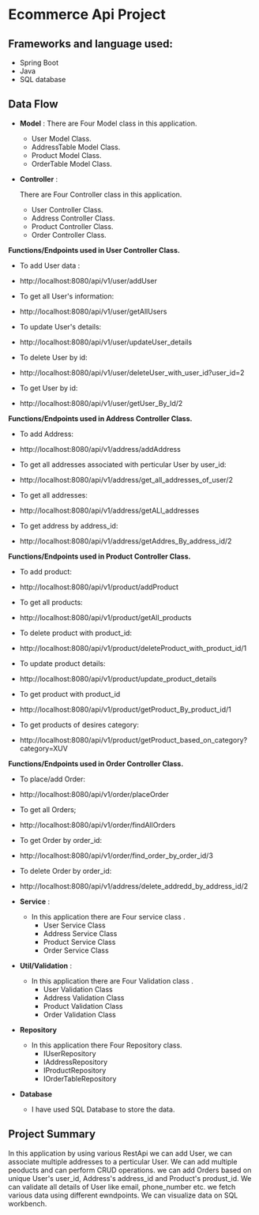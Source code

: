# Ecommerce Api Project 
## Frameworks and language used:
-  Spring Boot
-  Java
- SQL database
## Data Flow


* **Model** :
  There are Four Model class in this application.
    * User Model Class.
    * AddressTable Model Class.
    * Product Model Class.
    * OrderTable Model Class. 

* **Controller** :

  There are Four Controller class in this application.

    * User Controller Class.
    * Address Controller Class.
    * Product Controller Class.
    * Order Controller Class.


**Functions/Endpoints used in User Controller Class.**
- To add User data :
- http://localhost:8080/api/v1/user/addUser


- To get all User's information:
- http://localhost:8080/api/v1/user/getAllUsers


- To update User's details:
- http://localhost:8080/api/v1/user/updateUser_details


- To delete User by id:
- http://localhost:8080/api/v1/user/deleteUser_with_user_id?user_id=2


- To get User by id:
- http://localhost:8080/api/v1/user/getUser_By_Id/2



**Functions/Endpoints used in Address Controller Class.**

- To add Address:
- http://localhost:8080/api/v1/address/addAddress


- To get all addresses associated with perticular User by user_id:
- http://localhost:8080/api/v1/address/get_all_addresses_of_user/2


- To get all addresses:
- http://localhost:8080/api/v1/address/getALl_addresses


- To get address by address_id:
- http://localhost:8080/api/v1/address/getAddres_By_address_id/2

**Functions/Endpoints used in Product Controller Class.**

- To add product:
- http://localhost:8080/api/v1/product/addProduct

- To get all products:
- http://localhost:8080/api/v1/product/getAll_products

- To delete product with product_id:
- http://localhost:8080/api/v1/product/deleteProduct_with_product_id/1

- To update product details:
- http://localhost:8080/api/v1/product/update_product_details

- To get product with product_id
- http://localhost:8080/api/v1/product/getProduct_By_product_id/1

- To get products of desires category:
- http://localhost:8080/api/v1/product/getProduct_based_on_category?category=XUV



**Functions/Endpoints used in Order Controller Class.**

- To place/add Order:
- http://localhost:8080/api/v1/order/placeOrder

- To get all Orders;
- http://localhost:8080/api/v1/order/findAllOrders

- To get Order by order_id:
- http://localhost:8080/api/v1/order/find_order_by_order_id/3

- To delete Order by order_id:
- http://localhost:8080/api/v1/address/delete_addredd_by_address_id/2




* **Service** :

    * In this application there are Four service class .
        * User Service Class
        * Address Service Class
        * Product Service Class
        * Order Service Class


* **Util/Validation** :
    * In this application there are Four Validation class .
      * User Validation Class
      * Address Validation Class
      * Product Validation Class
      * Order Validation Class




* **Repository**

    * In this application there Four Repository class.
        * IUserRepository
        * IAddressRepository
        *  IProductRepository 
        * IOrderTableRepository

* **Database**

    * I have used SQL Database to store the data.

## Project Summary

In this application by using various RestApi we can add User, we can associate multiple
addresses to a perticular User.
We can add multiple peoducts and can perform CRUD operations.
we can add Orders based on unique  User's user_id, Address's address_id and Product's produst_id.
We can validate all details of User like email, phone_number etc.
we fetch various data using different ewndpoints.
We can visualize data on SQL workbench.




  













  
